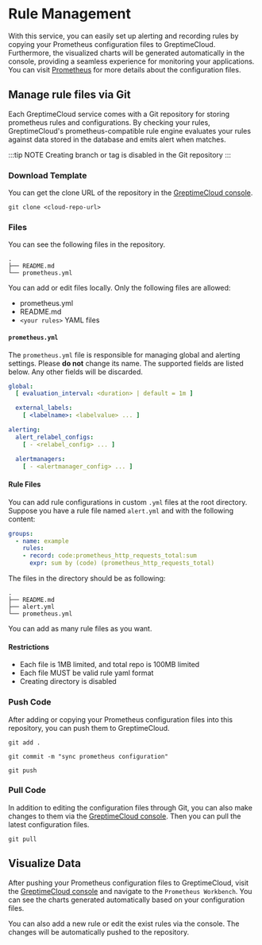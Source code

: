 # Rule Management

With this service, you can easily set up alerting and recording rules by copying your Prometheus configuration files to GreptimeCloud. Furthermore, the visualized charts will be generated automatically in the console, providing a seamless experience for monitoring your applications. You can visit [Prometheus](https://prometheus.io/docs/prometheus/latest/configuration/configuration) for more details about the configuration files.

## Manage rule files via Git

Each GreptimeCloud service comes with a Git repository for storing prometheus rules and configurations. By checking your rules, GreptimeCloud's prometheus-compatible rule engine evaluates your rules against data stored in the database and emits alert when matches.

:::tip NOTE
Creating branch or tag is disabled in the Git repository
:::

### Download Template

You can get the clone URL of the repository in the [GreptimeCloud console](https://console.greptime.cloud/service/list).

```shell
git clone <cloud-repo-url>
```

### Files

You can see the following files in the repository.

```shell
.
├── README.md
└── prometheus.yml
```

You can add or edit files locally. Only the following files are allowed:

- prometheus.yml
- README.md
- `<your rules>` YAML files

#### `prometheus.yml`

The `prometheus.yml` file is responsible for managing global and alerting settings. Please **do not** change its name. The supported fields are listed below. Any other fields will be discarded.

```yaml
global:
  [ evaluation_interval: <duration> | default = 1m ]

  external_labels:
    [ <labelname>: <labelvalue> ... ]

alerting:
  alert_relabel_configs:
    [ - <relabel_config> ... ]

  alertmanagers:
    [ - <alertmanager_config> ... ]
```

#### Rule Files

You can add rule configurations in custom `.yml` files at the root directory. Suppose you have a rule file named `alert.yml` and with the following content:

```yaml
groups:
  - name: example
    rules:
    - record: code:prometheus_http_requests_total:sum
      expr: sum by (code) (prometheus_http_requests_total)
```

The files in the directory should be as following:

```shell
.
├── README.md
├── alert.yml
└── prometheus.yml
```

You can add as many rule files as you want.

#### Restrictions

- Each file is 1MB limited, and total repo is 100MB limited
- Each file MUST be valid rule yaml format
- Creating directory is disabled

### Push Code

After adding or copying your Prometheus configuration files into this repository, you can push them to GreptimeCloud.

```shell
git add .
```

```shell
git commit -m "sync prometheus configuration"
```

```shell
git push
```

### Pull Code

In addition to editing the configuration files through Git, you can also make changes to them via the [GreptimeCloud console](#visualize-data). Then you can pull the latest configuration files.

```shell
git pull
```

## Visualize Data

After pushing your Prometheus configuration files to GreptimeCloud, visit the [GreptimeCloud console](https://console.greptime.cloud/service/list) and navigate to the `Prometheus Workbench`. You can see the charts generated automatically based on your configuration files.

<!-- TODO: Image waiting for dashboard production version -->

You can also add a new rule or edit the exist rules via the console. The changes will be automatically pushed to the repository.
